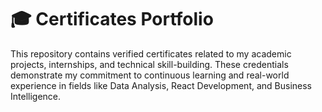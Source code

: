# 🎓 Certificates Portfolio

This repository contains verified certificates related to my academic projects, internships, and technical skill-building. These credentials demonstrate my commitment to continuous learning and real-world experience in fields like Data Analysis, React Development, and Business Intelligence.
